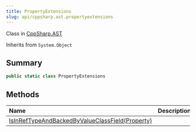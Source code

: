 ```yaml
---
title: PropertyExtensions
slug: api/cppsharp.ast.propertyextensions
---
```

Class in [CppSharp.AST](/api/cppsharp/ast)

Inherits from `System.Object`

## Summary



```csharp
public static class PropertyExtensions
```

## Methods

|Name|Description|
|:---|:---|
|[IsInRefTypeAndBackedByValueClassField\(Property\)](/api/cppsharp/ast/propertyextensions/isinreftypeandbackedbyvalueclassfield)||

